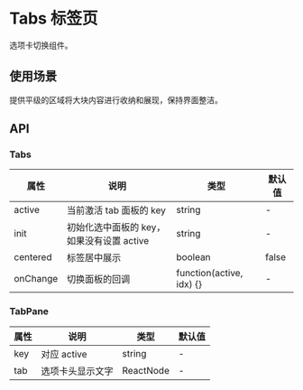 # Tabs 标签页
选项卡切换组件。

## 使用场景
提供平级的区域将大块内容进行收纳和展现，保持界面整洁。

## API
### Tabs
属性 | 说明 | 类型 | 默认值
---|---|---|---
active | 当前激活 tab 面板的 key | string | -
init | 初始化选中面板的 key，如果没有设置 active | string | -
centered | 标签居中展示 | boolean | false
onChange | 切换面板的回调 | function(active, idx) {} | -

### TabPane
属性 | 说明 | 类型 | 默认值
---|---|---|---
key | 对应 active | string | -
tab | 选项卡头显示文字 | ReactNode | -
